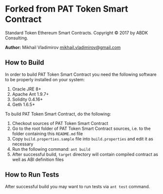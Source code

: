# Forked from PAT Token Smart Contract #

Standard Token Ethereum Smart Contracts.  Copyright © 2017 by ABDK Consulting.

**Author:** Mikhail Vladimirov <mikhail.vladimirov@gmail.com>

## How to Build ##

In order to build PAT Token Smart Contract you need the following software
to be properly installed on your system:

1. Oracle JRE 8+
2. Apache Ant 1.9.7+
3. Solidity 0.4.16+
4. Geth 1.6.5+

To build PAT Token Smart Contract, do the following:

1. Checkout sources of PAT Token Smart Contract
2. Go to the root folder of PAT Token Smart Contract sources, i.e. to the
   folder containing this `README.md` file
3. Copy `build.properties.sample` file into `build.properties` and
   edit it as necessary
4. Run the following command: `ant build`
5. After successful build, `target` directory will contain compiled contract
   as well as ABI definition files

## How to Run Tests ##

After successful build you may want to run tests via `ant test` command.
